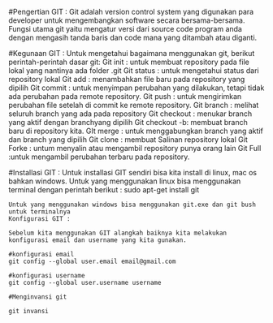 
#Pengertian GIT :
    Git adalah version control system yang digunakan para developer untuk mengembangkan software secara bersama-bersama. Fungsi utama git yaitu mengatur versi dari source code program anda dengan mengasih tanda baris dan code mana yang ditambah atau diganti.

#Kegunaan GIT :
    Untuk mengetahui bagaimana menggunakan git, berikut perintah-perintah dasar git:
    Git init : untuk membuat repository pada file lokal yang nantinya ada folder .git
    Git status : untuk mengetahui status dari repository lokal
    Git add : menambahkan file baru pada repository yang dipilih
    Git commit : untuk menyimpan perubahan yang dilakukan, tetapi tidak ada perubahan pada remote repository.
    Git push : untuk mengirimkan perubahan file setelah di commit ke remote repository.
    Git branch : melihat seluruh branch yang ada pada repository
    Git checkout : menukar branch yang aktif dengan branchyang dipilih
    Git checkout -b: membuat branch baru di repository kita.
    GIt merge : untuk menggabungkan branch yang aktif dan branch yang dipilih
    Git clone : membuat Salinan repository lokal
    Git Forke : untum menyalin atau mengambil repository punya orang lain
    Git Full :untuk mengambil perubahan terbaru pada repository.


#Installasi GIT :
    Untuk installasi GIT sendiri bisa kita install di linux, mac os bahkan windows.
    Untuk yang menggunakan linux bisa menggunakan terminal dengan perintah berikut :
    sudo apt-get install git

    Untuk yang menggunakan windows bisa menggunakan git.exe dan git bush untuk terminalnya
    Konfigurasi GIT :

    Sebelum kita menggunakan GIT alangkah baiknya kita melakukan konfigurasi email dan username yang kita gunakan.

    #konfigurasi email
    git config --global user.email email@gmail.com
    
    #konfigurasi username
    git config --global user.username username

    #Menginvansi git
    
    git invansi 



